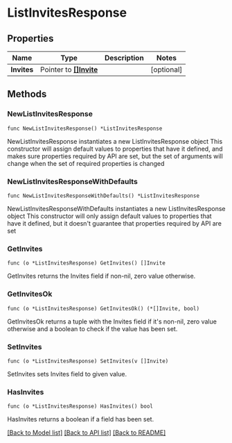 # ListInvitesResponse

## Properties

Name | Type | Description | Notes
------------ | ------------- | ------------- | -------------
**Invites** | Pointer to [**[]Invite**](Invite.md) |  | [optional] 

## Methods

### NewListInvitesResponse

`func NewListInvitesResponse() *ListInvitesResponse`

NewListInvitesResponse instantiates a new ListInvitesResponse object
This constructor will assign default values to properties that have it defined,
and makes sure properties required by API are set, but the set of arguments
will change when the set of required properties is changed

### NewListInvitesResponseWithDefaults

`func NewListInvitesResponseWithDefaults() *ListInvitesResponse`

NewListInvitesResponseWithDefaults instantiates a new ListInvitesResponse object
This constructor will only assign default values to properties that have it defined,
but it doesn't guarantee that properties required by API are set

### GetInvites

`func (o *ListInvitesResponse) GetInvites() []Invite`

GetInvites returns the Invites field if non-nil, zero value otherwise.

### GetInvitesOk

`func (o *ListInvitesResponse) GetInvitesOk() (*[]Invite, bool)`

GetInvitesOk returns a tuple with the Invites field if it's non-nil, zero value otherwise
and a boolean to check if the value has been set.

### SetInvites

`func (o *ListInvitesResponse) SetInvites(v []Invite)`

SetInvites sets Invites field to given value.

### HasInvites

`func (o *ListInvitesResponse) HasInvites() bool`

HasInvites returns a boolean if a field has been set.


[[Back to Model list]](../README.md#documentation-for-models) [[Back to API list]](../README.md#documentation-for-api-endpoints) [[Back to README]](../README.md)


